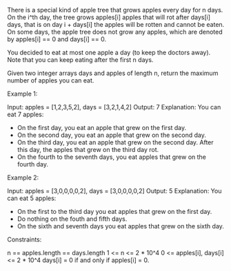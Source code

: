 There is a special kind of apple tree that grows apples every day for n days.
On the i^th day, the tree grows apples[i] apples that will rot after days[i]
days, that is on day i + days[i] the apples will be rotten and cannot be
eaten. On some days, the apple tree does not grow any apples, which are
denoted by apples[i] == 0 and days[i] == 0.

You decided to eat at most one apple a day (to keep the doctors away). Note
that you can keep eating after the first n days.

Given two integer arrays days and apples of length n, return the maximum
number of apples you can eat.


Example 1:


Input: apples = [1,2,3,5,2], days = [3,2,1,4,2]
Output: 7
Explanation: You can eat 7 apples:
- On the first day, you eat an apple that grew on the first day.
- On the second day, you eat an apple that grew on the second day.
- On the third day, you eat an apple that grew on the second day. After this
day, the apples that grew on the third day rot.
- On the fourth to the seventh days, you eat apples that grew on the fourth
day.


Example 2:


Input: apples = [3,0,0,0,0,2], days = [3,0,0,0,0,2]
Output: 5
Explanation: You can eat 5 apples:
- On the first to the third day you eat apples that grew on the first day.
- Do nothing on the fouth and fifth days.
- On the sixth and seventh days you eat apples that grew on the sixth
day.



Constraints:


n == apples.length == days.length
1 <= n <= 2 * 10^4
0 <= apples[i], days[i] <= 2 * 10^4
days[i] = 0 if and only if apples[i] = 0.




